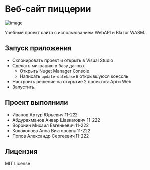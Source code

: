 # Веб-сайт пиццерии <a href="https://veldergard.youtrack.cloud/"></a>
![image](https://img.shields.io/badge/Task_Manager-Youtrack-green)

Учебный проект сайта с использованием WebAPI и Blazor WASM.

## Запуск приложения

* Склонировать проект и открыть в Visual Studio
* Сделать миграцию в базу данных
  * Открыть Nuget Manager Console
  * Написать `update-datebase` в открывшуюся консоль
* Настроить решение на открытие 2 проектов: Api и Web
* Запустить.

## Проект выполнили

* Иванов Артур Юрьевич 11-222
* Абдурахманов Анвар Шавкатович 11-222
* Воронин Михаил Евгеньевич 11-222
* Колоколова Анна Викторовна 11-222
* Попов Александр Сергеевич 11-222

## Лицензия

MIT License